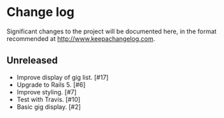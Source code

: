 # Change log

Significant changes to the project will be documented here, in the format recommended at http://www.keepachangelog.com.

## Unreleased

- Improve display of gig list. [#17]
- Upgrade to Rails 5. [#6]
- Improve styling. [#7]
- Test with Travis. [#10]
- Basic gig display. [#2]
